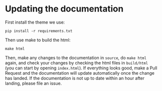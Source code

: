 # Updating the documentation

First install the theme we use:
```
pip install -r requirements.txt
```

Then use make to build the html:
```
make html
```

Then, make any changes to the documentation in `source`, do `make html` again, and check your changes by checking the html files in `build/html` (you can start by opening `index.html`).
If everything looks good, make a Pull Request and the documentation will update automatically once the change has landed.
If the documentation is not up to date within an hour after landing, please file an issue.
